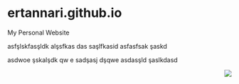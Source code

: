 # ertannari.github.io
My Personal Website

asfşlskfasşldk alşsfkas
das
saşlfkasid asfasfsak şaskd

asdwoe şskalşdk qw
e
sadşasj dşqwe
asdasşld şaslkdasd


<a target="_blank" rel="noopener noreferrer nofollow" href="https://camo.githubusercontent.com/e4073d527df77c44c13391447993879ecafdb57939b3531589ae582e73220ed5/68747470733a2f2f76697369746f722d62616467652e6c616f62692e6963752f62616467653f706167655f69643d626172697368616c6963692e76697369746f722d6261646765"><img align="right" src="https://camo.githubusercontent.com/e4073d527df77c44c13391447993879ecafdb57939b3531589ae582e73220ed5/68747470733a2f2f76697369746f722d62616467652e6c616f62692e6963752f62616467653f706167655f69643d626172697368616c6963692e76697369746f722d6261646765" data-canonical-src="https://visitor-badge.laobi.icu/badge?page_id=barishalici.visitor-badge" style="max-width: 100%;"></a>
